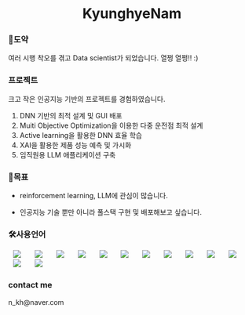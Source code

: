 <h1 align="center"> KyunghyeNam </h1>

<h3>🦢도약</h3>
여러 시행 착오를 겪고 Data scientist가 되었습니다. 열쩡 열쩡!! :) 

<h3>프로젝트</h3>
크고 작은 인공지능 기반의 프로젝트를 경험하였습니다.  

1. DNN 기반의 최적 설계 및 GUI 배포
2. Muiti Objective Optimization을 이용한 다중 운전점 최적 설계
3. Active learning을 활용한 DNN 효율 학습
4. XAI을 활용한 제품 성능 예측 및 가시화
5. 임직원용 LLM 애플리케이션 구축

<h3>🤗목표</h3>

* reinforcement learning, LLM에 관심이 많습니다.  

* 인공지능 기술 뿐만 아니라 풀스택 구현 및 배포해보고 싶습니다.

<h3>🛠사용언어</h3>
<div>
<img src="https://img.shields.io/badge/python-3670A0?style=for-the-badge&logo=python&logoColor=ffdd54" style="height : auto; margin-left : 10px; margin-right : 10px;"/></a>&nbsp;
<img src="https://img.shields.io/badge/MySQL-4479A1?style=flat-square&logo=MySQL&logoColor=white" style="height : auto; margin-left : 10px; margin-right : 10px;"/></a>&nbsp;
<img src="https://img.shields.io/badge/HTML5-E34F26?style=flat-square&logo=HTML5&logoColor=white" style="height : auto; margin-left : 10px; margin-right : 10px;"/></a>&nbsp;
<img src="https://img.shields.io/badge/r-%23276DC3.svg?style=for-the-badge&logo=r&logoColor=white" style="height : auto; margin-left : 10px; margin-right : 10px;"/></a>&nbsp;
<img src="https://img.shields.io/badge/Keras-%23D00000.svg?style=for-the-badge&logo=Keras&logoColor=white" style="height : auto; margin-left : 10px; margin-right : 10px;"/></a>&nbsp;
<img src="https://img.shields.io/badge/PyTorch-%23EE4C2C.svg?style=for-the-badge&logo=PyTorch&logoColor=white" style="height : auto; margin-left : 10px; margin-right : 10px;"/></a>&nbsp;
<img src="https://img.shields.io/badge/scikit--learn-%23F7931E.svg?style=for-the-badge&logo=scikit-learn&logoColor=white" style="height : auto; margin-left : 10px; margin-right : 10px;"/></a>&nbsp;
<img src="https://img.shields.io/badge/SciPy-%230C55A5.svg?style=for-the-badge&logo=scipy&logoColor=%white" style="height : auto; margin-left : 10px; margin-right : 10px;"/></a>&nbsp;
<img src="https://img.shields.io/badge/TensorFlow-%23FF6F00.svg?style=for-the-badge&logo=TensorFlow&logoColor=white" style="height : auto; margin-left : 10px; margin-right : 10px;"/></a>&nbsp;
<img src="https://img.shields.io/badge/nodejs-007396?style=flat-square&logo=node.js&logoColor=" style="height : auto; margin-left : 10px; margin-right : 10px;"/></a>&nbsp;
<img src="https://img.shields.io/badge/react-007396?style=flat-square&logo=react&logoColor=" style="height : auto; margin-left : 10px; margin-right : 10px;"/></a>&nbsp;
<img src="https://img.shields.io/badge/langchain-007396?style=flat-square&logo=langchain&logoColor=" style="height : auto; margin-left : 10px; margin-right : 10px;"/></a>&nbsp;
<img src="https://img.shields.io/badge/huggingface-007396?style=flat-square&logo=huggingface&logoColor=" style="height : auto; margin-left : 10px; margin-right : 10px;"/></a>&nbsp;
  
</div>

<h3>contact me</h3>
n_kh@naver.com
